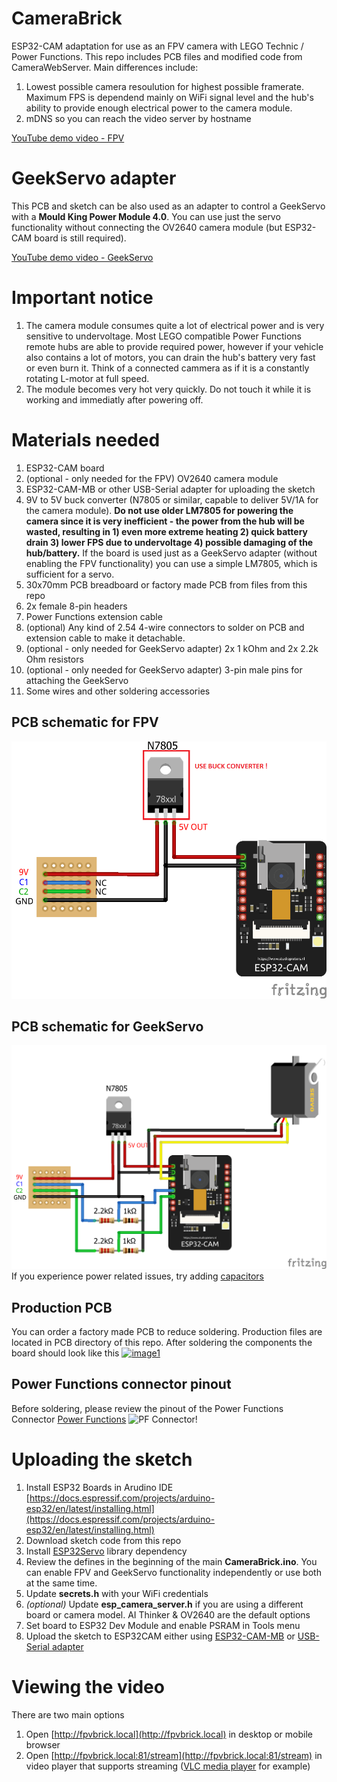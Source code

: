 # CameraBrick
ESP32-CAM adaptation for use as an FPV camera with LEGO Technic / Power Functions.
This repo includes PCB files and modified code from CameraWebServer. 
Main differences include:
1. Lowest possible camera resoulution for highest possible framerate. Maximum FPS is dependend mainly on WiFi signal level and the hub's ability to provide enough electrical power to the camera module.
2. mDNS so you can reach the video server by hostname

[YouTube demo video - FPV](https://www.youtube.com/watch?v=FWp9zUCGctc)

# GeekServo adapter
This PCB and sketch can be also used as an adapter to control a GeekServo with a **Mould King Power Module 4.0**. You can use just the servo functionality without connecting the OV2640 camera module (but ESP32-CAM board is still required).

[YouTube demo video - GeekServo](https://www.youtube.com/watch?v=FWp9zUCGctc)

# Important notice

1. The camera module consumes quite a lot of electrical power and is very sensitive to undervoltage. Most LEGO compatible Power Functions remote hubs are able to provide required power, however if your vehicle also contains a lot of motors, you can drain the hub's battery very fast or even burn it. Think of a connected cammera as if it is a constantly rotating L-motor at full speed.
2. The module becomes very hot very quickly. Do not touch it while it is working and immediatly after powering off.

# Materials needed

1. ESP32-CAM board
2. (optional - only needed for the FPV) OV2640 camera module
3. ESP32-CAM-MB or other USB-Serial adapter for uploading the sketch
4. 9V to 5V buck converter (N7805 or similar, capable to deliver 5V/1A for the camera module). **Do not use older LM7805 for powering the camera since it is very inefficient - the power from the hub will be wasted, resulting in 1) even more extreme heating 2) quick battery drain 3) lower FPS due to undervoltage 4) possible damaging of the hub/battery.** If the board is used just as a GeekServo adapter (without enabling the FPV functionality) you can use a simple LM7805, which is sufficient for a servo.
5. 30x70mm PCB breadboard or factory made PCB from files from this repo
6. 2x female 8-pin headers 
8. Power Functions extension cable
9. (optional) Any kind of 2.54 4-wire connectors to solder on PCB and extension cable to make it detachable.
10. (optional - only needed for GeekServo adapter) 2x 1 kOhm and 2x 2.2k Ohm resistors 
11. (optional - only needed for GeekServo adapter) 3-pin male pins for attaching the GeekServo 
12. Some wires and other soldering accessories

## PCB schematic for FPV
![wiring!](https://github.com/pink0D/CameraBrick/blob/main/Schematics/fpv_pf_bb.png?raw=true)

## PCB schematic for GeekServo
![wiring!](https://github.com/pink0D/CameraBrick/blob/main/Schematics/fpv_geek_bb.png?raw=true)
If you experience power related issues, try adding [capacitors](https://github.com/pink0D/CameraBrick/blob/main/Schematics/fpv_geek_caps.png?raw=true)

## Production PCB
You can order a factory made PCB to reduce soldering. Production files are located in PCB directory of this repo.
After soldering the components the board should look like this
[![image1](https://i.postimg.cc/GhhmfL3s/IMG-9656.jpg)](https://postimg.cc/Btk3LGKq)

## Power Functions connector pinout
Before soldering, please review the pinout of the Power Functions Connector [Power Functions](https://www.philohome.com/pf/pfcon.jpg)
![PF Connector!](https://www.philohome.com/pf/pfcon.jpg "PF Connector")

# Uploading the sketch
1. Install ESP32 Boards in Arudino IDE [https://docs.espressif.com/projects/arduino-esp32/en/latest/installing.html](https://docs.espressif.com/projects/arduino-esp32/en/latest/installing.html)
2. Download sketch code from this repo
3. Install [ESP32Servo](https://docs.arduino.cc/libraries/esp32servo/) library dependency
4. Review the defines in the beginning of the main **CameraBrick.ino**. You can enable FPV and GeekServo functionality independently or use both at the same time.
5. Update **secrets.h** with your WiFi credentials
6. *(optional)* Update **esp_camera_server.h** if you are using a different board or camera model. AI Thinker & OV2640 are the default options
7. Set board to ESP32 Dev Module and enable PSRAM in Tools menu
8. Upload the sketch to ESP32CAM either using [ESP32-CAM-MB](https://randomnerdtutorials.com/upload-code-esp32-cam-mb-usb/) or [USB-Serial adapter](https://randomnerdtutorials.com/program-upload-code-esp32-cam/)
   
# Viewing the video
There are two main options
1. Open [http://fpvbrick.local](http://fpvbrick.local) in desktop or mobile browser
2. Open [http://fpvbrick.local:81/stream](http://fpvbrick.local:81/stream) in video player that supports streaming ([VLC media player](https://www.videolan.org/vlc/) for example)
